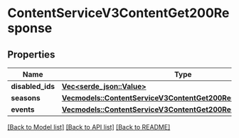 # ContentServiceV3ContentGet200Response

## Properties

Name | Type | Description | Notes
------------ | ------------- | ------------- | -------------
**disabled_ids** | [**Vec<serde_json::Value>**](serde_json::Value.md) |  | 
**seasons** | [**Vec<models::ContentServiceV3ContentGet200ResponseSeasonsInner>**](_content_service_v3_content_get_200_response_Seasons_inner.md) |  | 
**events** | [**Vec<models::ContentServiceV3ContentGet200ResponseEventsInner>**](_content_service_v3_content_get_200_response_Events_inner.md) |  | 

[[Back to Model list]](../README.md#documentation-for-models) [[Back to API list]](../README.md#documentation-for-api-endpoints) [[Back to README]](../README.md)


